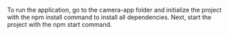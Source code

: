 To run the application, go to the camera-app folder and initialize the project 
with the npm install command to install all dependencies. Next, start the project 
with the npm start command. 